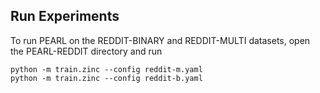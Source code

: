 ## Run Experiments

To run PEARL on the REDDIT-BINARY and REDDIT-MULTI datasets, open the PEARL-REDDIT directory and run
```
python -m train.zinc --config reddit-m.yaml
python -m train.zinc --config reddit-b.yaml
```
